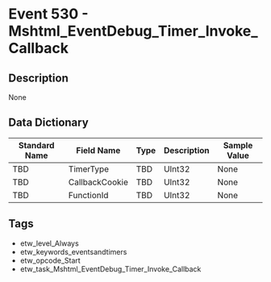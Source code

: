# Event 530 - Mshtml_EventDebug_Timer_Invoke_Callback

## Description
None

## Data Dictionary
|Standard Name|Field Name|Type|Description|Sample Value|
|---|---|---|---|---|
|TBD|TimerType|TBD|UInt32|None|None|
|TBD|CallbackCookie|TBD|UInt32|None|None|
|TBD|FunctionId|TBD|UInt32|None|None|

## Tags
* etw_level_Always
* etw_keywords_eventsandtimers
* etw_opcode_Start
* etw_task_Mshtml_EventDebug_Timer_Invoke_Callback